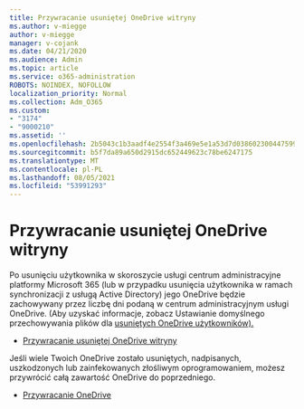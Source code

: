 ```yaml
---
title: Przywracanie usuniętej OneDrive witryny
ms.author: v-miegge
author: v-miegge
manager: v-cojank
ms.date: 04/21/2020
ms.audience: Admin
ms.topic: article
ms.service: o365-administration
ROBOTS: NOINDEX, NOFOLLOW
localization_priority: Normal
ms.collection: Adm_O365
ms.custom:
- "3174"
- "9000210"
ms.assetid: ''
ms.openlocfilehash: 2b5043c1b3aadf4e2554f3a469e5e1a53d7d038602300447599ff1c13cf31271
ms.sourcegitcommit: b5f7da89a650d2915dc652449623c78be6247175
ms.translationtype: MT
ms.contentlocale: pl-PL
ms.lasthandoff: 08/05/2021
ms.locfileid: "53991293"
---
```

# <a name="restore-a-deleted-onedrive-site"></a>Przywracanie usuniętej OneDrive witryny

Po usunięciu użytkownika w skoroszycie usługi centrum administracyjne platformy Microsoft 365 (lub w przypadku usunięcia użytkownika w ramach synchronizacji z usługą Active Directory) jego OneDrive będzie zachowywany przez liczbę dni podaną w centrum administracyjnym usługi OneDrive. (Aby uzyskać informacje, zobacz Ustawianie domyślnego przechowywania plików dla [usuniętych OneDrive użytkowników).](https://docs.microsoft.com/onedrive/set-retention)

* [Przywracanie usuniętej OneDrive witryny](https://docs.microsoft.com/onedrive/restore-deleted-onedrive)

Jeśli wiele Twoich OneDrive zostało usuniętych, nadpisanych, uszkodzonych lub zainfekowanych złośliwym oprogramowaniem, możesz przywrócić całą zawartość OneDrive do poprzedniego.

* [Przywracanie OneDrive](https://support.office.com/article/Restore-your-OneDrive-fa231298-759d-41cf-bcd0-25ac53eb8a15)